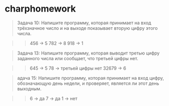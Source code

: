 # charphomework

>Задача 10: Напишите программу, которая принимает на вход трёхзначное число и на выходе показывает вторую цифру этого числа.

>>456 -> 5
782 -> 8
918 -> 1

>Задача 13: Напишите программу, которая выводит третью цифру заданного числа или сообщает, что третьей цифры нет.

>>645 -> 5
78 -> третьей цифры нет
32679 -> 6

>адача 15: Напишите программу, которая принимает на вход цифру, обозначающую день недели, и проверяет, является ли этот день выходным.

>>6 -> да
7 -> да
1 -> нет
